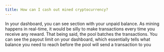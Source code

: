 ```yaml
---
title: How can I cash out mined cryptocurrency?
---
```


In your dashboard, you can see section with your unpaid balance. As mining happens in real-time, it would be silly to make transactions every time you receive any reward. That being said, the pool batches the transactions. You can see the payout limit on your dashboard, which essentially tells what balance you need to reach before the pool will send a transaction to you